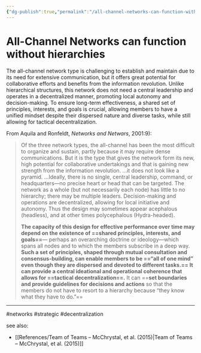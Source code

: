 ```yaml
---
{"dg-publish":true,"permalink":"/all-channel-networks-can-function-without-hierarchies/"}
---
```


# All-Channel Networks can function without hierarchies

The all-channel network type is challenging to establish and maintain due to its need for extensive communication, but it offers great potential for collaborative efforts and benefits from the information revolution. Unlike hierarchical structures, this network does not need a central leadership and operates in a decentralized manner, promoting local autonomy and decision-making. To ensure long-term effectiveness, a shared set of principles, interests, and goals is crucial, allowing members to have a unified mindset despite their dispersed nature and diverse tasks, while still allowing for tactical decentralization.

From Aquila and Ronfeldt, *Networks and Netwars*, 2001:9):

> Of the three network types, the all-channel has been the most difficult to organize and sustain, partly because it may require dense communications. But it is the type that gives the network form its new, high potential for collaborative undertakings and that is gaining new strength from the information revolution. ...it does not look like a pyramid. ...Ideally, there is no single, central leadership, command, or headquarters—no precise heart or head that can be targeted. The network as a whole (but not necessarily each node) has little to no hierarchy; there may be multiple leaders. Decision-making and operations are decentralized, allowing for local initiative and autonomy. Thus the design may sometimes appear acephalous (headless), and at other times polycephalous (Hydra-headed).
>
> **The capacity of this design for effective performance over time may depend on the existence of ==shared principles, interests, and goals==**— perhaps an overarching doctrine or ideology—which spans all nodes and to which the members subscribe in a deep way. **Such a set of principles, shaped through mutual consultation and consensus-building, can enable members to be ==“all of one mind” even though they are dispersed and devoted to different tasks.== It can provide a central ideational and operational coherence that allows for ==tactical decentralization==.** It can ==**set boundaries and provide guidelines for decisions and actions** so that the members do not have to resort to a hierarchy because “they know what they have to do.”==

---
#networks #strategic #decentralization

see also:
- [[References/Team of Teams – McChrystal, et al. (2015)\|Team of Teams – McChrystal, et al. (2015)]]